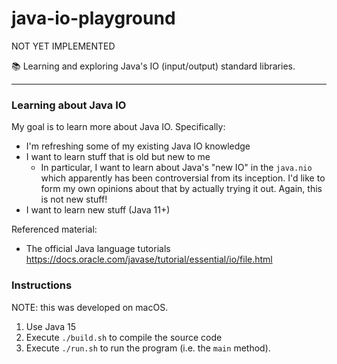 # java-io-playground

NOT YET IMPLEMENTED

📚 Learning and exploring Java's IO (input/output) standard libraries.

---

### Learning about Java IO

My goal is to learn more about Java IO. Specifically:

* I'm refreshing some of my existing Java IO knowledge
* I want to learn stuff that is old but new to me
  * In particular, I want to learn about Java's "new IO" in the `java.nio` which apparently has been controversial from
    its inception. I'd like to form my own opinions about that by actually trying it out. Again, this is not new stuff!
* I want to learn new stuff (Java 11+)

Referenced material:

* The official Java language tutorials  <https://docs.oracle.com/javase/tutorial/essential/io/file.html>

### Instructions

NOTE: this was developed on macOS.

1. Use Java 15
1. Execute `./build.sh` to compile the source code 
1. Execute `./run.sh` to run the program (i.e. the `main` method).
